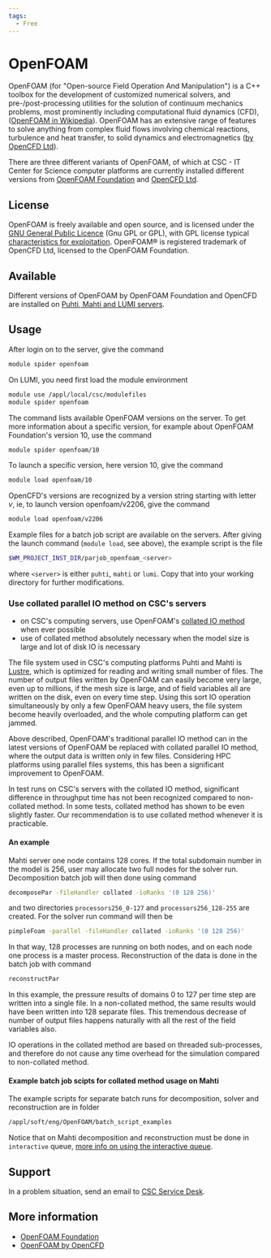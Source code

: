 ```yaml
---
tags:
  - Free
---
```


# OpenFOAM

OpenFOAM (for "Open-source Field Operation And Manipulation") is a C++ toolbox for the development of customized numerical solvers, and pre-/post-processing utilities for the solution of continuum mechanics problems, most prominently including computational fluid dynamics (CFD), ([OpenFOAM in Wikipedia](https://en.wikipedia.org/wiki/OpenFOAM)). OpenFOAM has an extensive range of features to solve anything from complex fluid flows involving chemical reactions, turbulence and heat transfer, to solid dynamics and electromagnetics ([by OpenCFD Ltd](https://www.openfoam.com/)).

There are three different variants of OpenFOAM, of which at CSC - IT Center for Science computer platforms are currently installed different versions from [OpenFOAM Foundation](https://cfd.direct/) and [OpenCFD Ltd](https://www.openfoam.com).

## License

OpenFOAM is freely available and open source, and is licensed under the [GNU General Public Licence](https://www.gnu.org/licenses/gpl-3.0.en.html) (Gnu GPL or GPL), with GPL license typical [characteristics for exploitation](https://openfoam.org/licence/). OpenFOAM® is registered trademark of OpenCFD Ltd, licensed to the OpenFOAM Foundation.

## Available

Different versions of OpenFOAM by OpenFOAM Foundation and OpenCFD are installed on [Puhti, Mahti and LUMI servers](../computing/available-systems.md).

## Usage

After login on to the server, give the command

```bash
module spider openfoam
```
On LUMI, you need first load the module environment

```bash
module use /appl/local/csc/modulefiles
module spider openfoam
```
The command lists available OpenFOAM versions on the server. To get more information about a specific version, for example about OpenFOAM Foundation's version 10, use the command

```bash
module spider openfoam/10
```

To launch a specific version, here version 10, give the command

```bash
module load openfoam/10
```

OpenCFD's versions are recognized by a version string starting with letter _v_, ie, to launch version openfoam/v2206, give the command

```bash
module load openfoam/v2206
```

Example files for a batch job script are available on the servers. After giving the launch command (`module load`, see above), the example script is the file

```bash
$WM_PROJECT_INST_DIR/parjob_openfoam_<server>
```

where `<server>` is either `puhti`, `mahti` or `lumi`. Copy that into your working directory for further modifications.

### Use collated parallel IO method on CSC's servers

- on CSC's computing servers, use OpenFOAM's [collated IO method](https://openfoam.org/news/parallel-io/) when ever possible
- use of collated method absolutely necessary when the model size is large and lot of disk IO is necessary

The file system used in CSC's computing platforms Puhti and Mahti is [Lustre](http://lustre.org/), which is optimized for reading and writing small number of files. The number of output files written by OpenFOAM can easily become very large, even up to millions, if the mesh size is large, and of field variables all are written on the disk, even on every time step. Using this sort IO operation simultaneously by only a few OpenFOAM heavy users, the file system become heavily overloaded, and the whole computing platform can get jammed.

Above described, OpenFOAM's traditional parallel IO method can in the latest versions of OpenFOAM be replaced with collated parallel IO method, where the output data is written only in few files. Considering HPC platforms using parallel files systems, this has been a significant improvement to OpenFOAM.

In test runs on CSC's servers with the collated IO method, significant difference in throughput time has not been recognized compared to non-collated method. In some tests, collated method has shown to be even slightly faster. Our recommendation is to use collated method whenever it is practicable.

#### An example

Mahti server one node contains 128 cores. If the total subdomain number in the model is 256, user may allocate two full nodes for the solver run. Decomposition batch job will then done using command

```bash
decomposePar -fileHandler collated -ioRanks '(0 128 256)'
```

and two directories `processors256_0-127` and `processors256_128-255` are created. For the solver run command will then be

```bash
pimpleFoam -parallel -fileHandler collated -ioRanks '(0 128 256)'
```

In that way, 128 processes are running on both nodes, and on each node one process is a master process. Reconstruction of the data is done in the batch job with command

```bash
reconstructPar
```

In this example, the pressure results of domains 0 to 127 per time step are written into a single file. In a non-collated method, the same results would have been written into 128 separate files. This tremendous decrease of number of output files happens naturally with all the rest of the field variables also.

IO operations in the collated method are based on threaded sub-processes, and therefore do not cause any time overhead for the simulation compared to non-collated method.

#### Example batch job scipts for collated method usage on Mahti

The example scripts for separate batch runs for decomposition, solver and reconstruction are in folder

```bash
/appl/soft/eng/OpenFOAM/batch_script_examples
```

Notice that on Mahti decomposition and reconstruction must be done in `interactive` queue,
[more info on using the interactive queue](../../computing/running/batch-job-partitions/).

## Support

In a problem situation, send an email to [CSC Service Desk](../support/contact.md).

## More information

- [OpenFOAM Foundation](https://openfoam.org/)
- [OpenFOAM by OpenCFD](https://www.openfoam.com/)
